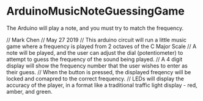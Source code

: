 # ArduinoMusicNoteGuessingGame
The Arduino will play a note, and you must try to match the frequency.


// Mark Chen
// May 27 2019
// This arduino circuit will run a little music game where a frequency is played from 2 octaves of the C Major Scale
// A note will be played, and the user can adjust the dial (potentiometer) to attempt to guess the frequency of the sound being played.
// A 4 digit display will show the frequency number that the user wishes to enter as their guess.
// When the button is pressed, the displayed freqency will be locked and comapred to the correct frequency.
// LEDs will display the accuracy of the player, in a format like a traditional traffic light display - red, amber, and green.

